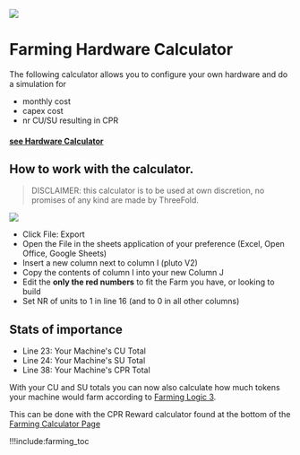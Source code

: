 ![](img/3node_example.png)

# Farming Hardware Calculator

The following calculator allows you to configure your own hardware and do a simulation for

- monthly cost
- capex cost
- nr CU/SU resulting in CPR


#### [see Hardware Calculator](https://secure.threefold.me/sheet/#/2/sheet/view/UyFs5dFBQWnyswB3RNMQO5Ojh-PkvBDdMTqvQs2IqpI/)

## How to work with the calculator.

> DISCLAIMER: this calculator is to be used at own discretion, no promises of any kind are made by ThreeFold. <BR>

![](img/farming_calc_export.png)

 - Click File: Export
 - Open the File in the sheets application of your preference (Excel, Open Office, Google Sheets)
 - Insert a new column next to column I (pluto V2)
 - Copy the contents of column I into your new Column J
 - Edit the **only the red numbers** to fit the Farm you have, or looking to build 
 - Set NR of units to 1 in line 16 (and to 0 in all other columns)

## Stats of importance

- Line 23: Your Machine's CU Total
- Line 24: Your Machine's SU Total
- Line 38: Your Machine's CPR Total


With your CU and SU totals you can now also calculate how much tokens your machine would farm according to [Farming Logic 3](farming_logic3).

This can be done with the CPR Reward calculator found at the bottom of the [Farming Calculator Page](farming_calculator)


!!!include:farming_toc

